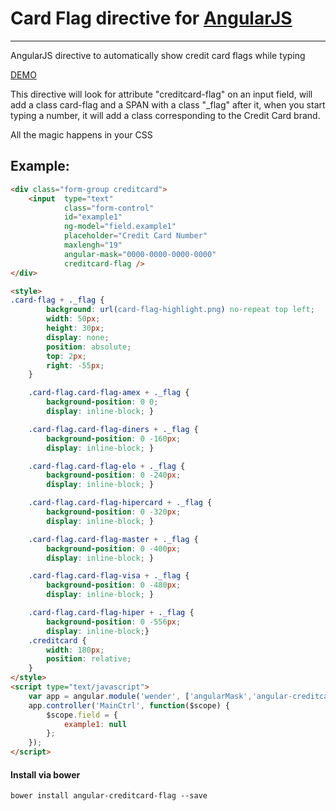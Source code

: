 # Card Flag directive for [AngularJS](http://angularjs.org/)

***

AngularJS directive to automatically show credit card flags while typing


[DEMO](http://wender.github.io/angular-cardflag/)

This directive will look for attribute "creditcard-flag" on an input field, will add a class card-flag and a SPAN with a class "_flag" after it,
when you start typing a number, it will add a class corresponding to the Credit Card brand.

All the magic happens in your CSS

## Example: 
```HTML
<div class="form-group creditcard">
	<input 	type="text" 
			class="form-control" 
			id="example1" 
			ng-model="field.example1" 
			placeholder="Credit Card Number"
			maxlengh="19" 
			angular-mask="0000-0000-0000-0000" 
			creditcard-flag />
</div>

<style>
.card-flag + ._flag {
        background: url(card-flag-highlight.png) no-repeat top left;
        width: 50px;
        height: 30px;
        display: none;
        position: absolute;
        top: 2px;
        right: -55px;
    }

    .card-flag.card-flag-amex + ._flag {
        background-position: 0 0;
        display: inline-block; }

    .card-flag.card-flag-diners + ._flag {
        background-position: 0 -160px;
        display: inline-block; }

    .card-flag.card-flag-elo + ._flag {
        background-position: 0 -240px;
        display: inline-block; }

    .card-flag.card-flag-hipercard + ._flag {
        background-position: 0 -320px;
        display: inline-block; }

    .card-flag.card-flag-master + ._flag {
        background-position: 0 -400px;
        display: inline-block; }

    .card-flag.card-flag-visa + ._flag {
        background-position: 0 -480px;
        display: inline-block; }

    .card-flag.card-flag-hiper + ._flag {
        background-position: 0 -556px;
        display: inline-block;}
    .creditcard {
        width: 180px;
        position: relative;
    }
</style>
<script type="text/javascript">
    var app = angular.module('wender', ['angularMask','angular-creditcard-flag']);
    app.controller('MainCtrl', function($scope) {
        $scope.field = {
            example1: null
        };
    });
</script>
```

#### Install via bower

    bower install angular-creditcard-flag --save